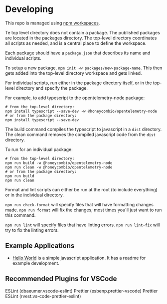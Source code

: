 # Developing

This repo is managed using [npm workspaces](https://docs.npmjs.com/cli/v8/using-npm/workspaces).

Te top level directory does not contain a package.
The published packages are located in the packages directory.
The top-level directory coordinates all scripts as needed, and is a central place to define the workspace.

Each package should have a `package.json` that describes its name and individual scripts.

To setup a new package, `npm init -w packages/new-package-name`.
This then gets added into the top-level directory workspace and gets linked.

For individual scripts, run either in the package directory itself, or in the top-level directory and specify the package.

For example, to add typescript to the opentelemetry-node package:

```shell
# from the top-level directory:
npm install typescript --save-dev -w @honeycombio/opentelemetry-node
# or from the package directory:
npm install typescript --save-dev
```

The build command compiles the typescript to javascript in a `dist` directory.
The clean command removes the compiled javascript code from the `dist` directory.

To run for an individual package:

```shell
# from the top-level directory:
npm run build -w @honeycombio/opentelemetry-node
npm run clean -w @honeycombio/opentelemetry-node
# or from the package directory:
npm run build
npm run clean
```

Format and lint scripts can either be run at the root (to include everything) or in the individual directory.

`npm run check-format` will specify files that will have formatting changes made.
`npm run format` will fix the changes; most times you'll just want to run this command.

`npm run lint` will specify files that have linting errors.
`npm run lint-fix` will try to fix the linting errors.

## Example Applications

- [Hello World](packages/opentelemetry-node/examples/hello-world/) is a simple javascript application. It has a readme for example development. 

## Recommended Plugins for VSCode

ESLint (dbaeumer.vscode-eslint)
Prettier (esbenp.prettier-vscode)
Prettier ESLint (rvest.vs-code-prettier-eslint)
